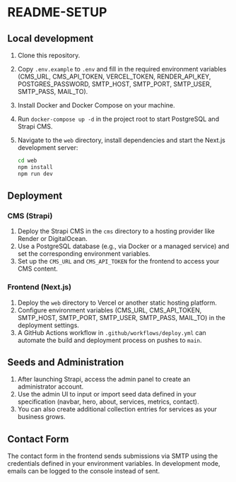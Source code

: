 # README-SETUP

## Local development

1. Clone this repository.
2. Copy `.env.example` to `.env` and fill in the required environment variables (CMS_URL, CMS_API_TOKEN, VERCEL_TOKEN, RENDER_API_KEY, POSTGRES_PASSWORD, SMTP_HOST, SMTP_PORT, SMTP_USER, SMTP_PASS, MAIL_TO).
3. Install Docker and Docker Compose on your machine.
4. Run `docker-compose up -d` in the project root to start PostgreSQL and Strapi CMS.
5. Navigate to the `web` directory, install dependencies and start the Next.js development server:

   ```bash
   cd web
   npm install
   npm run dev
   ```

## Deployment

### CMS (Strapi)

1. Deploy the Strapi CMS in the `cms` directory to a hosting provider like Render or DigitalOcean.
2. Use a PostgreSQL database (e.g., via Docker or a managed service) and set the corresponding environment variables.
3. Set up the `CMS_URL` and `CMS_API_TOKEN` for the frontend to access your CMS content.

### Frontend (Next.js)

1. Deploy the `web` directory to Vercel or another static hosting platform.
2. Configure environment variables (CMS_URL, CMS_API_TOKEN, SMTP_HOST, SMTP_PORT, SMTP_USER, SMTP_PASS, MAIL_TO) in the deployment settings.
3. A GitHub Actions workflow in `.github/workflows/deploy.yml` can automate the build and deployment process on pushes to `main`.

## Seeds and Administration

1. After launching Strapi, access the admin panel to create an administrator account.
2. Use the admin UI to input or import seed data defined in your specification (navbar, hero, about, services, metrics, contact).
3. You can also create additional collection entries for services as your business grows.

## Contact Form

The contact form in the frontend sends submissions via SMTP using the credentials defined in your environment variables. In development mode, emails can be logged to the console instead of sent.
